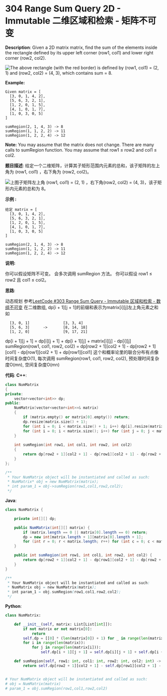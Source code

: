 # 304 Range Sum Query 2D - Immutable 二维区域和检索 - 矩阵不可变

__Description__:
Given a 2D matrix matrix, find the sum of the elements inside the rectangle defined by its upper left corner (row1, col1) and lower right corner (row2, col2).

![The above rectangle (with the red border) is defined by (row1, col1) = (2, 1) and (row2, col2) = (4, 3), which contains sum = 8.](https://assets.leetcode.com/uploads/2021/03/14/sum-grid.jpg)

__Example:__

```text
Given matrix = [
  [3, 0, 1, 4, 2],
  [5, 6, 3, 2, 1],
  [1, 2, 0, 1, 5],
  [4, 1, 0, 1, 7],
  [1, 0, 3, 0, 5]
]

sumRegion(2, 1, 4, 3) -> 8
sumRegion(1, 1, 2, 2) -> 11
sumRegion(1, 2, 2, 4) -> 12
```

__Note:__
You may assume that the matrix does not change.
There are many calls to sumRegion function.
You may assume that row1 ≤ row2 and col1 ≤ col2.

__题目描述__:
给定一个二维矩阵，计算其子矩形范围内元素的总和，该子矩阵的左上角为 (row1, col1) ，右下角为 (row2, col2)。

![上图子矩阵左上角 (row1, col1) = (2, 1) ，右下角(row2, col2) = (4, 3)，该子矩形内元素的总和为 8。](https://assets.leetcode.com/uploads/2021/03/14/sum-grid.jpg)

__示例 :__

```text
给定 matrix = [
  [3, 0, 1, 4, 2],
  [5, 6, 3, 2, 1],
  [1, 2, 0, 1, 5],
  [4, 1, 0, 1, 7],
  [1, 0, 3, 0, 5]
]

sumRegion(2, 1, 4, 3) -> 8
sumRegion(1, 1, 2, 2) -> 11
sumRegion(1, 2, 2, 4) -> 12
```

__说明:__

你可以假设矩阵不可变。
会多次调用 sumRegion 方法。
你可以假设 row1 ≤ row2 且 col1 ≤ col2。

__思路__:

动态规划
参考[LeetCode #303 Range Sum Query - Immutable 区域和检索 - 数组不可变](https://www.jianshu.com/p/a20ea63b10d1)
在二维数组, dp[i + 1][j + 1]的前缀和表示为matrix[i][j]左上角元素之和
如

```text
  [3, 0, 1]               [3, 3, 4]
  [5, 6, 3]      ->       [8, 14, 18] 
  [1, 2, 0]               [9, 17, 21]
```

dp[i + 1][j + 1] = dp[i][j + 1] + dp[i + 1][j] + matrix[i][j] - dp[i][j]
sumRegion(row1, col1, row2, col2) = dp[row2 + 1][col2 + 1] - dp[row2 + 1][col1] - dp[row1][col2 + 1] + dp[row1][col1]
这个和概率论里的联合分布有点像
时间复杂度O(1), 每次调用 sumRegion(row1, col1, row2, col2), 预处理时间复杂度O(mn), 空间复杂度O(mn)

__代码__:
__C++__:

```C++
class NumMatrix 
{
private:
    vector<vector<int>> dp;
public:
    NumMatrix(vector<vector<int>>& matrix) 
    {
        if (matrix.empty() or matrix[0].empty()) return;
        dp.resize(matrix.size() + 1);
        for (int i = 0; i < matrix.size() + 1; i++) dp[i].resize(matrix[0].size() + 1, 0);
        for (int i = 0; i < matrix.size(); i++) for (int j = 0; j < matrix[0].size(); j++) dp[i + 1][j + 1] = dp[i][j + 1] + dp[i + 1][j] + matrix[i][j] - dp[i][j];
    }
    
    int sumRegion(int row1, int col1, int row2, int col2) 
    {
        return dp[row2 + 1][col2 + 1] - dp[row1][col2 + 1] - dp[row2 + 1][col1] + dp[row1][col1];
    }
};

/**
 * Your NumMatrix object will be instantiated and called as such:
 * NumMatrix* obj = new NumMatrix(matrix);
 * int param_1 = obj->sumRegion(row1,col1,row2,col2);
 */
```

__Java__:

```Java
class NumMatrix {

    private int[][] dp;

    public NumMatrix(int[][] matrix) {
        if (matrix.length == 0 || matrix[0].length == 0) return;
        dp = new int[matrix.length + 1][matrix[0].length + 1];
        for (int r = 0; r < matrix.length; r++) for (int c = 0; c < matrix[0].length; c++) dp[r + 1][c + 1] = dp[r + 1][c] + dp[r][c + 1] + matrix[r][c] - dp[r][c];
    }

    public int sumRegion(int row1, int col1, int row2, int col2) {
        return dp[row2 + 1][col2 + 1] - dp[row1][col2 + 1] - dp[row2 + 1][col1] + dp[row1][col1];
    }
}

/**
 * Your NumMatrix object will be instantiated and called as such:
 * NumMatrix obj = new NumMatrix(matrix);
 * int param_1 = obj.sumRegion(row1,col1,row2,col2);
 */
```

__Python__:

```Python
class NumMatrix:

    def __init__(self, matrix: List[List[int]]):
        if not matrix or not matrix[0]:
            return
        self.dp = [[0] * (len(matrix[0]) + 1) for _ in range(len(matrix) + 1)]
        for i in range(len(matrix)):
            for j in range(len(matrix[i])):
                self.dp[i + 1][j + 1] = self.dp[i][j + 1] + self.dp[i + 1][j] + matrix[i][j] - self.dp[i][j]

    def sumRegion(self, row1: int, col1: int, row2: int, col2: int) -> int:
        return self.dp[row2 + 1][col2 + 1] - self.dp[row1][col2 + 1] - self.dp[row2 + 1][col1] + self.dp[row1][col1];


# Your NumMatrix object will be instantiated and called as such:
# obj = NumMatrix(matrix)
# param_1 = obj.sumRegion(row1,col1,row2,col2)
```
